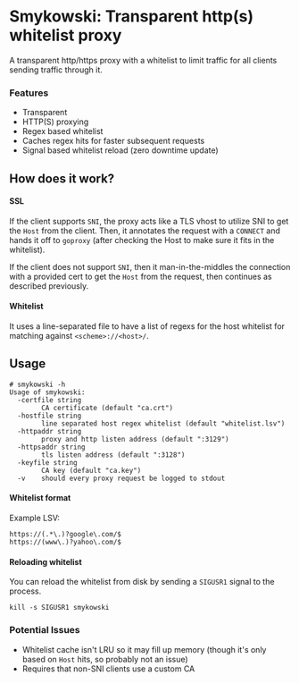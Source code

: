 # Smykowski: Transparent http(s) whitelist proxy

A transparent http/https proxy with a whitelist to
limit traffic for all clients sending traffic through
it.

### Features

* Transparent
* HTTP(S) proxying
* Regex based whitelist
* Caches regex hits for faster subsequent requests
* Signal based whitelist reload (zero downtime update)

## How does it work?

#### SSL

If the client supports `SNI`, the proxy acts like a TLS
vhost to utilize SNI to get the `Host` from the client.
Then, it annotates the request with a `CONNECT` and hands
it off to `goproxy` (after checking the Host to make
sure it fits in the whitelist).

If the client does not support `SNI`, then it
man-in-the-middles the connection with a provided cert
to get the `Host` from the request, then continues as
described previously.

#### Whitelist

It uses a line-separated file to have a list of regexs
for the host whitelist for matching against
`<scheme>://<host>/`.

## Usage
```
# smykowski -h
Usage of smykowski:
  -certfile string
        CA certificate (default "ca.crt")
  -hostfile string
        line separated host regex whitelist (default "whitelist.lsv")
  -httpaddr string
        proxy and http listen address (default ":3129")
  -httpsaddr string
        tls listen address (default ":3128")
  -keyfile string
        CA key (default "ca.key")
  -v    should every proxy request be logged to stdout
```

#### Whitelist format
Example LSV:
```
https://(.*\.)?google\.com/$
https://(www\.)?yahoo\.com/$
```

#### Reloading whitelist
You can reload the whitelist from disk by sending a
`SIGUSR1` signal to the process.
```
kill -s SIGUSR1 smykowski
```

### Potential Issues

- Whitelist cache isn't LRU so it may fill up memory
  (though it's only based on `Host` hits, so probably not
  an issue)
- Requires that non-SNI clients use a custom CA

